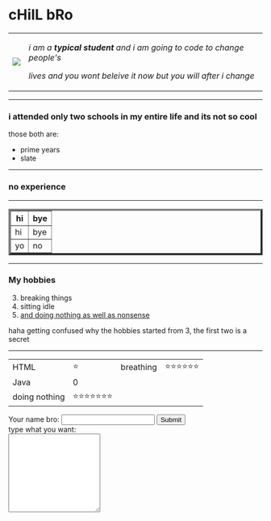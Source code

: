   
<title> cHilL bRo 🥶 </title>
<h1> cHilL bRo </h1>
<table cellspacing="30">
<tr>
<td><img src="C:\Users\arjun\Desktop\Arjun\cod\download.jpg"></td>
<td><p><em> i am a <strong>typical student</strong> and i am going to code to change people's</em> </p>
<p><em>lives and you wont beleive it now but you will after i change</em> </p>
</td>
</tr>
</table>
<hr size="3" noshade>
<h3> i attended only two schools in my entire life and its not so cool </h3>
<p> those both are: </p>
<ul>
<li> prime years </li>
<li> slate </li>
</ul>
<hr size="3" noshade>
<h3> no experience </h3>
<hr size="3" noshade>

<table border="4" noshade>
<tr>
<th>
hi
</th>
<th>
bye
</th>
<tr>
<td>
hi
</td>
<td>
bye
</td>
</tr>
<tr>
<td>yo</td>
<td>no</td>
</tr>
</table>
<hr size="3" noshade>
<h3> My hobbies </h3>
<ol start="3">
<li>breaking things </li>
<li>sitting idle </li>
<a href="https://www.youtube.com/watch?v=HfJMs4mrSJM"> <li>and doing nothing as well as nonsense </li></a>
</ol>

<p> haha getting confused why the hobbies started from 3, the first two is a secret </p>
<hr size="3" noshade>




<table cellspacing="10">
<tr>
<td>HTML</td>
<td>⭐</td>
<td>breathing</td>
<td>⭐⭐⭐⭐⭐⭐</td>
</tr>
<tr>
<td>Java</td>
<td>0</td>
</tr>
<tr>
<td>doing nothing</td>
<td>⭐⭐⭐⭐⭐⭐⭐</td>
</tr>

</table>


<form  action="mailto:arjunsurya2608@gmail.com" method="post" enctype="text/plain">
<label> Your name bro: </label>
<input type="text" name="" value="">
<input type="submit" name="">
<br>
<label>type what you want:</label>
<br><textarea name="" rows="10" colns="30"></textarea>
</form>




